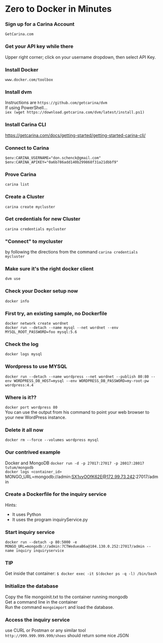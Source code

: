 # Zero to Docker in Minutes  
### Sign up for a Carina Account  

`GetCarina.com`    

### Get your API key while there  
Upper right corner; click on your username dropdown, then select API Key.  


### Install Docker  
`www.docker.com/toolbox`

### Install dvm  
Instructions are `https://github.com/getcarina/dvm`  
If using PowerShell...  
`iex (wget https://download.getcarina.com/dvm/latest/install.ps1)`


### Install Carina CLI
https://getcarina.com/docs/getting-started/getting-started-carina-cli/


### Connect to Carina
`$env:CARINA_USERNAME="don.schenck@gmail.com"
$env:CARINA_APIKEY="0a6b786add140b299868f31a21dbbf9"`


### Prove Carina
`carina list`

### Create a Cluster
`carina create mycluster`

### Get credentials for new Cluster
`carina credentials mycluster`

### "Connect" to mycluster  
by following the directions from the command ```carina credentials mycluster```


### Make sure it's the right docker client  
```dvm use```


### Check your Docker setup now  
```docker info```



### First try, an existing sample, no Dockerfile  
`docker network create wordnet`  
`docker run --detach --name mysql --net wordnet --env MYSQL_ROOT_PASSWORD=foo mysql:5.6`  


### Check the log  
```docker logs mysql```

### Wordpress to use MYSQL  
```docker run --detach --name wordpress --net wordnet --publish 80:80 --env WORDPRESS_DB_HOST=mysql --env WORDPRESS_DB_PASSWORD=my-root-pw wordpress:4.4```



### Where is it??  
```docker port wordpress 80```  
You can use the output from his command to point your web browser to your new WordPress instance.  

### Delete it all now  
```docker rm --force --volumes wordpress mysql```


### Our contrived example  
Docker and MongoDB
```docker run -d -p 27017:27017 -p 28017:28017 tutum/mongodb```  
```docker logs <container_id>```  
MONGO_URL=mongodb://admin:SX1vyOOfK62E@172.99.73.242:27017/admin


### Create a Dockerfile for the inquiry service  
Hints:  
* It uses Python
* It uses the program inquiryService.py


### Start inquiry service  
```docker run --detach -p 80:5000 -e MONGO_URL=mongodb://admin:7CTWedueaB6a@104.130.0.252:27017/admin --name inquiry inquiryservice```

### TIP  
Get inside that container: ```$ docker exec -it $(docker ps -q -l) /bin/bash```


### Initialize the database
Copy the file mongoinit.txt to the container running mongodb  
Get a command line in the container  
Run the command `mongoimport` and load the database.  


### Access the inquiry service  
use CURL or Postman or any similar tool  
`http://999.999.999.999/shoes` should return some nice JSON  
